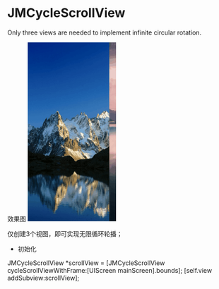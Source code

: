 # JMCycleScrollView
Only three views are needed to implement infinite circular rotation.

效果图
![image](https://github.com/zxgy/JMCycleScrollView/blob/master/images/cycleScroll.gif)

仅创建3个视图，即可实现无限循环轮播；

- 初始化

JMCycleScrollView *scrollView = [JMCycleScrollView cycleScrollViewWithFrame:[UIScreen mainScreen].bounds];
[self.view addSubview:scrollView];
